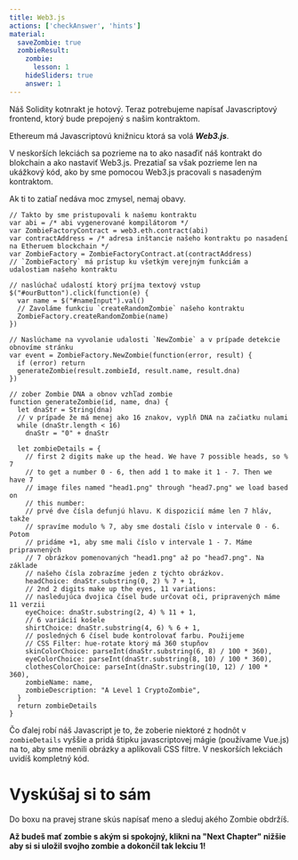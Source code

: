 ```yaml
---
title: Web3.js
actions: ['checkAnswer', 'hints']
material:
  saveZombie: true
  zombieResult:
    zombie:
      lesson: 1
    hideSliders: true
    answer: 1
---
```


Náš Solidity kotnrakt je hotový. Teraz potrebujeme napísať Javascriptový frontend, ktorý bude prepojený s našim kontraktom.

Ethereum má Javascriptovú knižnicu ktorá sa volá **_Web3.js_**.

V neskorších lekciách sa pozrieme na to ako nasaďiť náš kontrakt do blokchain a ako nastaviť Web3.js. Prezatiaľ sa však pozrieme len na ukážkový kód, ako by sme pomocou Web3.js pracovali s nasadeným kontraktom. 

Ak ti to zatiaľ nedáva moc zmysel, nemaj obavy.

```
// Takto by sme pristupovali k našemu kontraktu
var abi = /* abi vygenerované kompilátorom */
var ZombieFactoryContract = web3.eth.contract(abi)
var contractAddress = /* adresa inštancie našeho kontraktu po nasadení na Etheruem blockchain */
var ZombieFactory = ZombieFactoryContract.at(contractAddress)
// `ZombieFactory` má prístup ku všetkým verejným funkciám a udalostiam našeho kontraktu

// naslúchač udalostí ktorý príjma textový vstup
$("#ourButton").click(function(e) {
  var name = $("#nameInput").val()
  // Zavoláme funkciu `createRandomZombie` našeho kontraktu
  ZombieFactory.createRandomZombie(name)
})

// Naslúchame na vyvolanie udalosti `NewZombie` a v prípade detekcie obnovíme stránku
var event = ZombieFactory.NewZombie(function(error, result) {
  if (error) return
  generateZombie(result.zombieId, result.name, result.dna)
})

// zober Zombie DNA a obnov vzhľad zombie
function generateZombie(id, name, dna) {
  let dnaStr = String(dna)
  // v prípade že má menej ako 16 znakov, vyplň DNA na začiatku nulami
  while (dnaStr.length < 16)
    dnaStr = "0" + dnaStr

  let zombieDetails = {
    // first 2 digits make up the head. We have 7 possible heads, so % 7
    // to get a number 0 - 6, then add 1 to make it 1 - 7. Then we have 7
    // image files named "head1.png" through "head7.png" we load based on
    // this number:
    // prvé dve čísla defunjú hlavu. K dispozicií máme len 7 hláv, takže  
    // spravíme modulo % 7, aby sme dostali číslo v intervale 0 - 6. Potom
    // pridáme +1, aby sme mali číslo v intervale 1 - 7. Máme pripravnených
    // 7 obrázkov pomenovaných "head1.png" až po "head7.png". Na základe
    // našeho čísla zobrazíme jeden z týchto obrázkov.
    headChoice: dnaStr.substring(0, 2) % 7 + 1,
    // 2nd 2 digits make up the eyes, 11 variations:
    // nasledujúca dvojica čísel bude určovat oči, pripravených máme 11 verzii
    eyeChoice: dnaStr.substring(2, 4) % 11 + 1,
    // 6 variácií košele
    shirtChoice: dnaStr.substring(4, 6) % 6 + 1,
    // posledných 6 čísel bude kontrolovať farbu. Použijeme
    // CSS Filter: hue-rotate ktorý má 360 stupňov
    skinColorChoice: parseInt(dnaStr.substring(6, 8) / 100 * 360),
    eyeColorChoice: parseInt(dnaStr.substring(8, 10) / 100 * 360),
    clothesColorChoice: parseInt(dnaStr.substring(10, 12) / 100 * 360),
    zombieName: name,
    zombieDescription: "A Level 1 CryptoZombie",
  }
  return zombieDetails
}
```

Čo ďalej robí náš Javascript je to, že zoberie niektoré z hodnôt v `zombieDetails` vyššie a pridá štipku javascriptovej mágie (používame Vue.js)  na to, aby sme menili obrázky a aplikovali CSS filtre. V neskorších lekciách uvidíš kompletný kód.

# Vyskúšaj si to sám

Do boxu na pravej strane skús napísať meno a sleduj akého Zombie obdržíš.

**Až budeš mať zombie s akým si spokojný, klikni na "Next Chapter" nižšie aby si si uložil svojho zombie a dokončil tak lekciu 1!**
